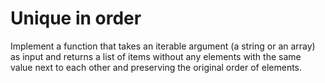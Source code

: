 # Unique in order

Implement a function that takes an iterable argument (a string or an array) as input and returns a list of items without any elements with the same value next to each other and preserving the original order of elements.
